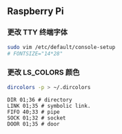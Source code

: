 ## Raspberry Pi

### 更改 TTY 终端字体

```bash
sudo vim /etc/default/console-setup
# FONTSIZE="14*28"
```

### 更改 LS_COLORS 颜色

```bash
dircolors -p > ~/.dircolors
```

```vim
DIR 01;36 # directory
LINK 01;35 # symbolic link.
FIFO 40;33 # pipe
SOCK 01;32 # socket
DOOR 01;35 # door
```
